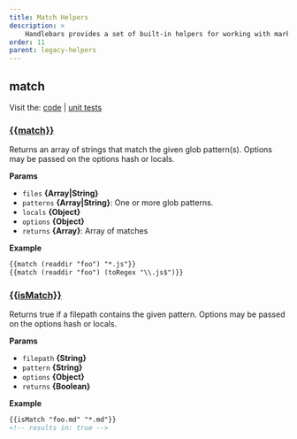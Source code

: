```yaml
---
title: Match Helpers
description: >
    Handlebars provides a set of built-in helpers for working with markdown. These helpers are used to format and manipulate markdown content, making it easier to display markdown in a readable format.
order: 11
parent: legacy-helpers
---
```


## match

Visit the: [code](https://github.com/jaredwray/fumanchu/tree/main/helpers/lib/match.js) | [unit tests](https://github.com/jaredwray/fumanchu/tree/main/helpers/test/match.js)

### [{{match}}](https://github.com/jaredwray/fumanchu/tree/main/helpers/lib/match.js#L23)

Returns an array of strings that match the given glob pattern(s). Options may be passed on the options hash or locals.

**Params**

* `files` **{Array|String}**
* `patterns` **{Array|String}**: One or more glob patterns.
* `locals` **{Object}**
* `options` **{Object}**
* `returns` **{Array}**: Array of matches

**Example**

```html
{{match (readdir "foo") "*.js"}}
{{match (readdir "foo") (toRegex "\\.js$")}}
```

### [{{isMatch}}](https://github.com/jaredwray/fumanchu/tree/main/helpers/lib/match.js#L47)

Returns true if a filepath contains the given pattern. Options may be passed on the options hash or locals.

**Params**

* `filepath` **{String}**
* `pattern` **{String}**
* `options` **{Object}**
* `returns` **{Boolean}**

**Example**

```html
{{isMatch "foo.md" "*.md"}}
<!-- results in: true -->
```
